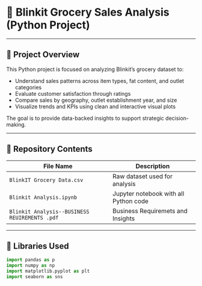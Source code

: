 # 🐍 Blinkit Grocery Sales Analysis (Python Project)

---

## 📌 Project Overview

This Python project is focused on analyzing Blinkit’s grocery dataset to:

- Understand sales patterns across item types, fat content, and outlet categories
- Evaluate customer satisfaction through ratings
- Compare sales by geography, outlet establishment year, and size
- Visualize trends and KPIs using clean and interactive visual plots

The goal is to provide data-backed insights to support strategic decision-making.

---

## 📁 Repository Contents

| File Name                                         | Description                                    |
|---------------------------------------------------|------------------------------------------------|
| `BlinkIT Grocery Data.csv`                        | Raw dataset used for analysis                  |
| `Blinkit Analysis.ipynb`                          | Jupyter notebook with all Python code          |
| `Blinkit Analysis--BUSINESS REUIREMENTS .pdf`     | Business Requiremets and Insights              |

---

## 🧰 Libraries Used

```python
import pandas as p
import numpy as np
import matplotlib.pyplot as plt
import seaborn as sns

